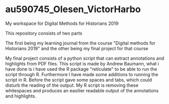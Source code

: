 # au590745_Olesen_VictorHarbo
My workspace for Digital Methods for Historians 2019

This repository consists of two parts

The first being my learning journal from the course "Digital methods for Historians 2019" and the other being my final project for that course

My final project consists of a python script that can extract annotations and highlights from PDF files. This script is made by Andrew Baumann, what i have done is i have used the R package "reticulate" to be able to run the script through R. Furthermore I have made some additions to running the script in R. Before the script gave some spaces and tabs, which could disturb the reading of the output. My R script is removing these whitespaces and produces an easilier readable output of the annotations and highlights.
